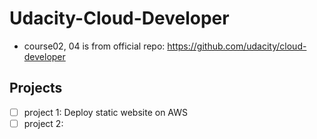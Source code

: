 # Udacity-Cloud-Developer
* course02, 04 is from official repo: https://github.com/udacity/cloud-developer

## Projects

* [ ] project 1: Deploy static website on AWS
* [ ] project 2: 